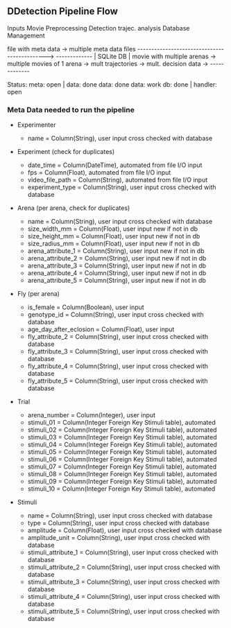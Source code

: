 ## DDetection Pipeline Flow

Inputs                        Movie Preprocessing           Detection               trajec. analysis     Database Management

file with meta data        -> multiple meta data files   --------------------------------------------->    -------------
                                                                                                           | SQLite DB |
movie with multiple arenas -> multiple movies of 1 arena -> mult trajectories -> mult. decision data ->    -------------

Status:                     meta: open | data: done          data: done           data: work             db: done | handler: open


### Meta Data needed to run the pipeline

- Experimenter
    - name = Column(String), user input cross checked with database

- Experiment (check for duplicates)
    - date_time = Column(DateTime), automated from file I/O input
    - fps = Column(Float), automated from file I/O input
    - video_file_path = Column(String), automated from file I/O input
    - experiment_type = Column(String), user input cross checked with database

- Arena (per arena, check for duplicates)
    - name = Column(String), user input cross checked with database
    - size_width_mm = Column(Float), user input new if not in db
    - size_height_mm = Column(Float), user input new if not in db
    - size_radius_mm = Column(Float), user input new if not in db
    - arena_attribute_1 = Column(String), user input new if not in db
    - arena_attribute_2 = Column(String), user input new if not in db
    - arena_attribute_3 = Column(String), user input new if not in db
    - arena_attribute_4 = Column(String), user input new if not in db
    - arena_attribute_5 = Column(String), user input new if not in db

- Fly (per arena)     
    - is_female = Column(Boolean), user input
    - genotype_id = Column(String), user input cross checked with database
    - age_day_after_eclosion = Column(Float), user input
    - fly_attribute_2 = Column(String), user input cross checked with database
    - fly_attribute_3 = Column(String), user input cross checked with database
    - fly_attribute_4 = Column(String), user input cross checked with database
    - fly_attribute_5 = Column(String), user input cross checked with database

- Trial
    - arena_number = Column(Integer), user input
    - stimuli_01 = Column(Integer Foreign Key Stimuli table), automated
    - stimuli_02 = Column(Integer Foreign Key Stimuli table), automated
    - stimuli_03 = Column(Integer Foreign Key Stimuli table), automated
    - stimuli_04 = Column(Integer Foreign Key Stimuli table), automated
    - stimuli_05 = Column(Integer Foreign Key Stimuli table), automated
    - stimuli_06 = Column(Integer Foreign Key Stimuli table), automated
    - stimuli_07 = Column(Integer Foreign Key Stimuli table), automated
    - stimuli_08 = Column(Integer Foreign Key Stimuli table), automated
    - stimuli_09 = Column(Integer Foreign Key Stimuli table), automated
    - stimuli_10 = Column(Integer Foreign Key Stimuli table), automated

- Stimuli
    - name = Column(String), user input cross checked with database
    - type = Column(String), user input cross checked with database
    - amplitude = Column(Float), user input cross checked with database
    - amplitude_unit = Column(String), user input cross checked with database
    - stimuli_attribute_1 = Column(String), user input cross checked with database
    - stimuli_attribute_2 = Column(String), user input cross checked with database
    - stimuli_attribute_3 = Column(String), user input cross checked with database
    - stimuli_attribute_4 = Column(String), user input cross checked with database
    - stimuli_attribute_5 = Column(String), user input cross checked with database
